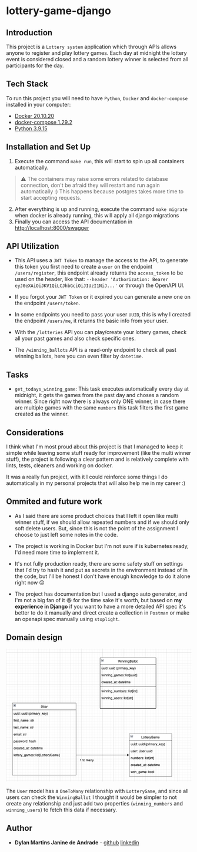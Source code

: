 # lottery-game-django

## Introduction

This project is a `Lottery system` application which through APIs allows anyone to register and play lottery games. Each day at midnight the lottery event is considered closed and a random lottery winner is selected from all participants for the day.

## Tech Stack

To run this project you will need to have `Python`, `Docker` and `docker-compose` installed in your computer:

- [Docker 20.10.20](<https://www.docker.com/>)
- [docker-compose 1.29.2](<https://docs.docker.com/compose/>)
- [Python 3.9.15](<https://www.python.org/downloads/>)

## Installation and Set Up

1. Execute the command `make run`, this will start to spin up all containers automatically.
> :warning: The containers may raise some errors related to database connection, don't be afraid they will restart and run again automatically :) This happens because postgres takes more time to start accepting requests.
2. After everything is up and running, execute the command `make migrate` when docker is already running, this will apply all django migrations
3. Finally you can access the API documentation in <http://localhost:8000/swagger>

## API Utilization

- This API uses a `JWT Token` to manage the access to the API, to generate this token you first need to create a `user` on the endpoint `/users/register`, this endpoint already returns the `access_token` to be used on the header, like that:
`--header 'Authorization: Bearer eyJ0eXAiOiJKV1QiLCJhbGciOiJIUzI1NiJ...'` or through the OpenAPI UI.

- If you forgot your `JWT Token` or it expired you can generate a new one on the endpoint `/users/token`.

- In some endpoints you need to pass your user `UUID`, this is why I created the endpoint `/users/me`, it returns the basic info from your user.

- With the `/lotteries` API you can play/create your lottery games, check all your past games and also check specific ones.

- The `/winning_ballots` API is a read-only endpoint to check all past winning ballots, here you can even filter by `datetime`.

## Tasks

- `get_todays_winning_game`: This task executes automatically every day at midnight, it gets the games from the past day and choses a random winner. Since right now there is always only ONE winner, in case there are multiple games with the same `numbers` this task filters the first game created as the winner.

## Considerations

I think what I'm most proud about this project is that I managed to keep it simple while leaving some stuff ready for improvement (like the multi winner stuff), the project is following a clear pattern and is relatively complete with lints, tests, cleaners and working on docker.

It was a really fun project, with it I could reinforce some things I do automatically in my personal projects that will also help me in my career :)

## Ommited and future work

- As I said there are some product choices that I left it open like multi winner stuff, if we should allow repeated numbers and if we should only soft delete users. But, since this is not the point of the assignment I choose to just left some notes in the code.

- The project is working in Docker but I'm not sure if is kubernetes ready, I'd need more time to implement it.

- It's not fully production ready, there are some safety stuff on settings that I'd try to hash it and put as secrets in the environment instead of in the code, but I'll be honest I don't have enough knowledge to do it alone right now :pensive:

- The project has documentation but I used a django auto generator, and I'm not a big fan of it :laughing: for the time sake it's worth, but based on **my experience in Django** if you want to have a more detailed API spec it's better to do it manually and direct create a collection in `Postman` or make an openapi spec manually using `stoplight`.

## Domain design

![plot](./domain_design.png)

The `User` model has a `OneToMany` relationship with `LotteryGame`, and since all users can check the `WinningBallot` I thought it would be simpler to not create any relationship and just add two properties (`winning_numbers` and `winning_users`) to fetch this data if necessary.

## Author

* **Dylan Martins Janine de Andrade** - [github](https://github.com/dylanmartins) [linkedin](https://www.linkedin.com/in/dylan-m-j-andrade/)